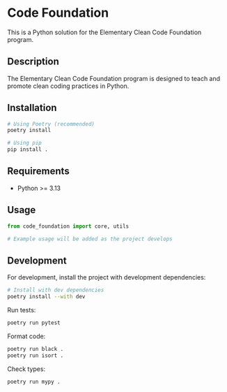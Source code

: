 # Code Foundation

This is a Python solution for the Elementary Clean Code Foundation program.

## Description

The Elementary Clean Code Foundation program is designed to teach and promote clean coding practices in Python.

## Installation

```bash
# Using Poetry (recommended)
poetry install

# Using pip
pip install .
```

## Requirements

- Python >= 3.13

## Usage

```python
from code_foundation import core, utils

# Example usage will be added as the project develops
```

## Development

For development, install the project with development dependencies:

```bash
# Install with dev dependencies
poetry install --with dev
```

Run tests:

```bash
poetry run pytest
```

Format code:

```bash
poetry run black .
poetry run isort .
```

Check types:

```bash
poetry run mypy .
```
